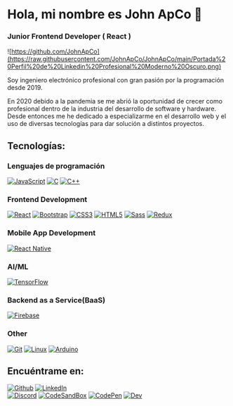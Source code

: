 # Hola, mi nombre es John ApCo 👋

### Junior Frontend Developer ( React )

![https://github.com/JohnApCo](https://raw.githubusercontent.com/JohnApCo/JohnApCo/main/Portada%20Perfil%20de%20Linkedin%20Profesional%20Moderno%20Oscuro.png)

Soy ingeniero electrónico profesional con gran pasión por la programación desde 2019.

En 2020 debido a la pandemia se me abrió la oportunidad de crecer como profesional dentro de la industria del desarrollo de software y hardware.
Desde entonces me he dedicado a especializarme en el desarrollo web y el uso de diversas tecnologías para dar solución a distintos proyectos.

## Tecnologías:

### Lenguajes de programación

[![JavaScript](https://img.shields.io/badge/JavaScript-F7DF1E?style=for-the-badge&logo=javascript&logoColor=white&labelColor=101010)]()
[![C](https://img.shields.io/badge/C-00599C?style=for-the-badge&logo=C&logoColor=white&labelColor=101010)]()
[![C++](https://img.shields.io/badge/C++-00599C?style=for-the-badge&logo=cplusplus&logoColor=white&labelColor=101010)]()

### Frontend Development

[![React](https://img.shields.io/badge/REACT-61DBFB?style=for-the-badge&logo=react&logoColor=white&labelColor=101010)]()
[![Bootstrap](https://img.shields.io/badge/Bootstrap-7952B3?style=for-the-badge&logo=Bootstrap&logoColor=white&labelColor=101010)]()
[![CSS3](https://img.shields.io/badge/css3-1572B6?style=for-the-badge&logo=CSS3&logoColor=white&labelColor=101010)]()
[![HTML5](https://img.shields.io/badge/html-E34F26?style=for-the-badge&logo=HTML5&logoColor=white&labelColor=101010)]()
[![Sass](https://img.shields.io/badge/sass-CC6699?style=for-the-badge&logo=Sass&logoColor=white&labelColor=101010)]()
[![Redux](https://img.shields.io/badge/redux-764ABC?style=for-the-badge&logo=Redux&logoColor=white&labelColor=101010)]()

### Mobile App Development

[![React Native](https://img.shields.io/badge/REACT_NATIVE-61DBFB?style=for-the-badge&logo=react&logoColor=white&labelColor=101010)]()

### AI/ML

[![TensorFlow](https://img.shields.io/badge/tensorflow-FF6F00?style=for-the-badge&logo=TensorFlow&logoColor=white&labelColor=101010)]()

### Backend as a Service(BaaS)

[![Firebase](https://img.shields.io/badge/firebase-FFCA28?style=for-the-badge&logo=Firebase&logoColor=white&labelColor=101010)]()

### Other

[![Git](https://img.shields.io/badge/git-F05032?style=for-the-badge&logo=Git&logoColor=white&labelColor=101010)]()
[![Linux](https://img.shields.io/badge/Linux-FCC624?style=for-the-badge&logo=Linux&logoColor=white&labelColor=101010)]()
[![Arduino](https://img.shields.io/badge/Arduino-00979D?style=for-the-badge&logo=Arduino&logoColor=white&labelColor=101010)]()

## Encuéntrame en:

[![Github](https://img.shields.io/badge/Github-JohnApCo-181717?style=for-the-badge&logo=Github&logoColor=white&labelColor=101010)](https://github.com/JohnApCo)
[![LinkedIn](https://img.shields.io/badge/LinkedIn-JohnApCo-0077B5?style=for-the-badge&logo=linkedin&logoColor=white&labelColor=101010)](https://www.linkedin.com/in/johnapco/)</br>
[![Discord](https://img.shields.io/badge/Discord-mouredev-5865F2?style=for-the-badge&logo=discord&logoColor=white&labelColor=101010)](https://mouredev.com/discord)
[![CodeSandBox](https://img.shields.io/badge/Codesandbox-JohnApCo-151515?style=for-the-badge&logo=Codesandbox&logoColor=white&labelColor=101010)](https://codesandbox.io/u/JohnApCo)
[![CodePen](https://img.shields.io/badge/Codepen-@johnapco-000000?style=for-the-badge&logo=Codepen&logoColor=white&labelColor=101010)](https://codepen.io/JohnApCo)
[![Dev](https://img.shields.io/badge/Dev-JohnApCo-0A0A0A?style=for-the-badge&logo=DevDotTo&logoColor=white&labelColor=101010)](https://dev.to/johnapco)
